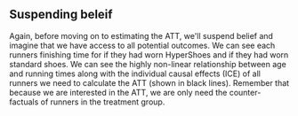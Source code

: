 ## Suspending beleif

Again, before moving on to estimating the ATT, we'll suspend belief and imagine that we have access to all potential outcomes. We can see each runners finishing time for if they had worn HyperShoes and if they had worn standard shoes. We can see the highly non-linear relationship between age and running times along with the individual causal effects (ICE) of all runners we need to calculate the ATT (shown in black lines). Remember that because we are interested in the ATT, we are only need the counter-factuals of runners in the treatment group.  


